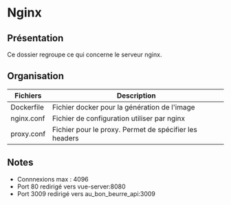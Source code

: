 # Nginx
## Présentation
Ce dossier regroupe ce qui concerne le serveur nginx.
## Organisation

|Fichiers|Description|
|-|-|
|Dockerfile|Fichier docker pour la génération de l'image|
|nginx.conf|Fichier de configuration utiliser par nginx|
|proxy.conf|Fichier pour le proxy. Permet de spécifier les headers|

## Notes
* Connnexions max : 4096
* Port 80 redirigé vers vue-server:8080
* Port 3009 redirigé vers au_bon_beurre_api:3009